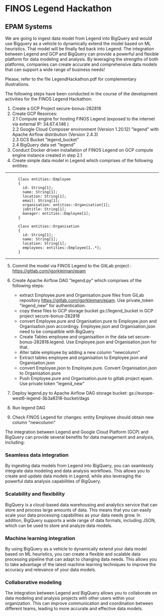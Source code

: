 # FINOS Legend Hackathon
## EPAM Systems

We are going to ingest data model from Legend into BigQuery and would use Bigquery as a vehicle to dynamically extend the model based on ML heuristics. That model will be finally fed back into Legend.  The integration between Legend and GCP and BigQuery can provide a powerful and flexible platform for data modeling and analysis. By leveraging the strengths of both platforms, companies can create accurate and comprehensive data models that can support a wide range of business needs!

Please, refer to the file LegendHackathon.pdf for complementary illustrations.

The following steps have been conducted in the course of the development activities for the FINOS Legend Hackathon:

1. Create a GCP Project secure-bonus-282818 
2. Create GCP Resorces:<br/>
  2.1 Compute engine for hosting FINOS Legend (exposed to the internet via external IP: 34.67.4.146 )<br/>
  2.2 Google Cloud Composer environment (Version 1.20.12) "legend" with Apache Airflow distribution (Version 2.4.3)<br/>
  2.3 GCS Bucket "legend_bucket"<br/>
  2.4 BigQuery data set "legend"<br/>
3. Conduct Docker driven installation of FINOS Legend on GCP compute engine instance created in step 2.1<br/>
4. Create simple data model in Legend which comprises of the following entities:<br/>
-----------------------------------------------------  
          Class entities::Employee
          {
            id: String[1];
            name: String[1];
            location: String[1];
            email: String[1];
            organisation: entities::Organisation[1];
            jobtitle: String[1];
            manager: entities::Employee[1];
          }

          Class entities::Organisation
          {
            id: String[1];
            name: String[1];
            location: String[1];
            employees: entities::Employee[1..*];
          }

-----------------------------------------------------  

5. Commit the model via FINOS Legend to the GitLab project : https://gitlab.com/igorkleiman/epam
6. Create Apache Airflow DAG "legend.py" which comprises of the following steps: 

    - extract Employee.pure and Organisation.pure files from GiLab repository https://gitlab.com/igorkleiman/epam. Use private_token "legend_new" for authentication. 
    - copy these files to GCP storage bucket gs://legend_bucket in GCP project secure-bonus-282818 
    - convert Employee.pure and Organisation.pure to Employee.json and Organisation.json accordingy. Employee.json and Organisation.json need to be compatible with BigQuery
    - Create Tables employee and organisaition in the data set secure-bonus-282818.legend. Use Employee.json and Organisation.json for that.
    - Alter table employee by adding a new column "newcolumn"
    - Extract tables employee and organisation to Employee.json and Organisation.json
    -  convert Employee.json to Employee.pure. Convert Organisation.json to Organisation.pure
    - Push Employee.pure and Organisation.pure to gitlab project epam. Use private token "legend_new"
7. Deploy legend.py to Apache Airflow DAG storage bucket: gs://europe-west6-legend-3b3a8318-bucket/dags 
8. Run legend DAG
9. Check FINOS Legend for changes: entity Employee should obtain new column "newcolumn"

The integration between Legend and Google Cloud Platform (GCP) and BigQuery can provide several benefits for data management and analysis, including:

### Seamless data integration<br/>
By ingesting data models from Legend into BigQuery, you can seamlessly integrate data modeling and data analysis workflows. This allows you to create and update data models in Legend, while also leveraging the powerful data analysis capabilities of BigQuery.

### Scalability and flexibility<br/>
BigQuery is a cloud-based data warehousing and analytics service that can store and process large amounts of data. This means that you can easily scale your data processing capabilities as your data needs grow. In addition, BigQuery supports a wide range of data formats, including JSON, which can be used to store and analyze data models.

### Machine learning integration<br/>
By using BigQuery as a vehicle to dynamically extend your data model based on ML heuristics, you can create a flexible and scalable data processing pipeline that can adapt to changing data needs. This allows you to take advantage of the latest machine learning techniques to improve the accuracy and relevance of your data models.

### Collaborative modeling<br/>
The integration between Legend and BigQuery allows you to collaborate on data modeling and analysis projects with other users within your organization. This can improve communication and coordination between different teams, leading to more accurate and effective data models.

